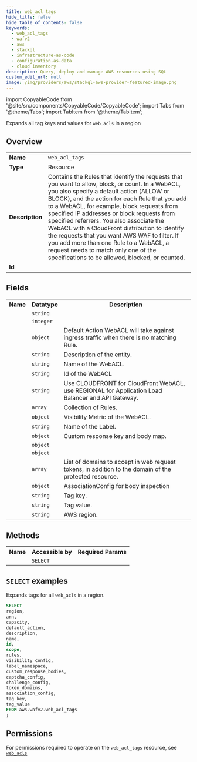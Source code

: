 ```yaml
---
title: web_acl_tags
hide_title: false
hide_table_of_contents: false
keywords:
  - web_acl_tags
  - wafv2
  - aws
  - stackql
  - infrastructure-as-code
  - configuration-as-data
  - cloud inventory
description: Query, deploy and manage AWS resources using SQL
custom_edit_url: null
image: /img/providers/aws/stackql-aws-provider-featured-image.png
---
```


import CopyableCode from '@site/src/components/CopyableCode/CopyableCode';
import Tabs from '@theme/Tabs';
import TabItem from '@theme/TabItem';

Expands all tag keys and values for <code>web_acls</code> in a region

## Overview
<table><tbody>
<tr><td><b>Name</b></td><td><code>web_acl_tags</code></td></tr>
<tr><td><b>Type</b></td><td>Resource</td></tr>
<tr><td><b>Description</b></td><td>Contains the Rules that identify the requests that you want to allow, block, or count. In a WebACL, you also specify a default action (ALLOW or BLOCK), and the action for each Rule that you add to a WebACL, for example, block requests from specified IP addresses or block requests from specified referrers. You also associate the WebACL with a CloudFront distribution to identify the requests that you want AWS WAF to filter. If you add more than one Rule to a WebACL, a request needs to match only one of the specifications to be allowed, blocked, or counted.</td></tr>
<tr><td><b>Id</b></td><td><CopyableCode code="aws.wafv2.web_acl_tags" /></td></tr>
</tbody></table>

## Fields
<table><tbody><tr><th>Name</th><th>Datatype</th><th>Description</th></tr><tr><td><CopyableCode code="arn" /></td><td><code>string</code></td><td></td></tr>
<tr><td><CopyableCode code="capacity" /></td><td><code>integer</code></td><td></td></tr>
<tr><td><CopyableCode code="default_action" /></td><td><code>object</code></td><td>Default Action WebACL will take against ingress traffic when there is no matching Rule.</td></tr>
<tr><td><CopyableCode code="description" /></td><td><code>string</code></td><td>Description of the entity.</td></tr>
<tr><td><CopyableCode code="name" /></td><td><code>string</code></td><td>Name of the WebACL.</td></tr>
<tr><td><CopyableCode code="id" /></td><td><code>string</code></td><td>Id of the WebACL</td></tr>
<tr><td><CopyableCode code="scope" /></td><td><code>string</code></td><td>Use CLOUDFRONT for CloudFront WebACL, use REGIONAL for Application Load Balancer and API Gateway.</td></tr>
<tr><td><CopyableCode code="rules" /></td><td><code>array</code></td><td>Collection of Rules.</td></tr>
<tr><td><CopyableCode code="visibility_config" /></td><td><code>object</code></td><td>Visibility Metric of the WebACL.</td></tr>
<tr><td><CopyableCode code="label_namespace" /></td><td><code>string</code></td><td>Name of the Label.</td></tr>
<tr><td><CopyableCode code="custom_response_bodies" /></td><td><code>object</code></td><td>Custom response key and body map.</td></tr>
<tr><td><CopyableCode code="captcha_config" /></td><td><code>object</code></td><td></td></tr>
<tr><td><CopyableCode code="challenge_config" /></td><td><code>object</code></td><td></td></tr>
<tr><td><CopyableCode code="token_domains" /></td><td><code>array</code></td><td>List of domains to accept in web request tokens, in addition to the domain of the protected resource.</td></tr>
<tr><td><CopyableCode code="association_config" /></td><td><code>object</code></td><td>AssociationConfig for body inspection</td></tr>
<tr><td><CopyableCode code="tag_key" /></td><td><code>string</code></td><td>Tag key.</td></tr>
<tr><td><CopyableCode code="tag_value" /></td><td><code>string</code></td><td>Tag value.</td></tr>
<tr><td><CopyableCode code="region" /></td><td><code>string</code></td><td>AWS region.</td></tr>
</tbody></table>

## Methods

<table><tbody>
  <tr>
    <th>Name</th>
    <th>Accessible by</th>
    <th>Required Params</th>
  </tr>
  <tr>
    <td><CopyableCode code="list_resources" /></td>
    <td><code>SELECT</code></td>
    <td><CopyableCode code="region" /></td>
  </tr>
</tbody></table>

## `SELECT` examples
Expands tags for all <code>web_acls</code> in a region.
```sql
SELECT
region,
arn,
capacity,
default_action,
description,
name,
id,
scope,
rules,
visibility_config,
label_namespace,
custom_response_bodies,
captcha_config,
challenge_config,
token_domains,
association_config,
tag_key,
tag_value
FROM aws.wafv2.web_acl_tags
;
```


## Permissions

For permissions required to operate on the <code>web_acl_tags</code> resource, see <a href="/providers/aws/wafv2/web_acls/#permissions"><code>web_acls</code></a>

